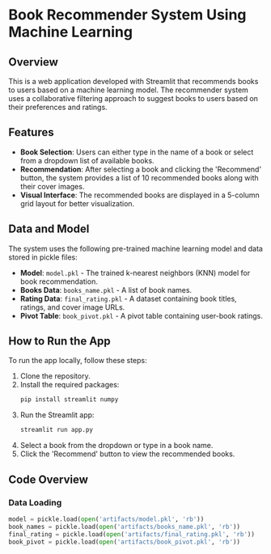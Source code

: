# Book Recommender System Using Machine Learning

## Overview

This is a web application developed with Streamlit that recommends books to users based on a machine learning model. The recommender system uses a collaborative filtering approach to suggest books to users based on their preferences and ratings.

## Features

- **Book Selection**: Users can either type in the name of a book or select from a dropdown list of available books.
- **Recommendation**: After selecting a book and clicking the 'Recommend' button, the system provides a list of 10 recommended books along with their cover images.
- **Visual Interface**: The recommended books are displayed in a 5-column grid layout for better visualization.

## Data and Model

The system uses the following pre-trained machine learning model and data stored in pickle files:

- **Model**: `model.pkl` - The trained k-nearest neighbors (KNN) model for book recommendation.
- **Books Data**: `books_name.pkl` - A list of book names.
- **Rating Data**: `final_rating.pkl` - A dataset containing book titles, ratings, and cover image URLs.
- **Pivot Table**: `book_pivot.pkl` - A pivot table containing user-book ratings.

## How to Run the App

To run the app locally, follow these steps:

1. Clone the repository.
2. Install the required packages:
    ```bash
    pip install streamlit numpy
    ```
3. Run the Streamlit app:
    ```bash
    streamlit run app.py
    ```
4. Select a book from the dropdown or type in a book name.
5. Click the 'Recommend' button to view the recommended books.

## Code Overview

### Data Loading

```python
model = pickle.load(open('artifacts/model.pkl', 'rb'))
book_names = pickle.load(open('artifacts/books_name.pkl', 'rb'))
final_rating = pickle.load(open('artifacts/final_rating.pkl', 'rb'))
book_pivot = pickle.load(open('artifacts/book_pivot.pkl', 'rb'))
